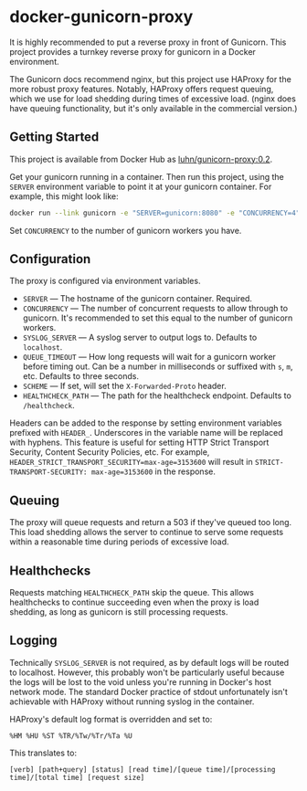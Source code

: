 # docker-gunicorn-proxy

It is highly recommended to put a reverse proxy in front of Gunicorn.  This
project provides a turnkey reverse proxy for gunicorn in a Docker environment.

The Gunicorn docs recommend nginx, but this project use HAProxy for the more
robust proxy features.  Notably, HAProxy offers request queuing, which we use
for load shedding during times of excessive load.  (nginx does have queuing
functionality, but it's only available in the commercial version.)

## Getting Started

This project is available from Docker Hub as
[luhn/gunicorn-proxy:0.2](https://hub.docker.com/r/luhn/gunicorn-proxy).

Get your gunicorn running in a container.  Then run this project, using the
`SERVER` environment variable to point it at your gunicorn container.  For
example, this might look like:

```bash
docker run --link gunicorn -e "SERVER=gunicorn:8080" -e "CONCURRENCY=4" luhn/gunicorn-proxy
```

Set `CONCURRENCY` to the number of gunicorn workers you have.

## Configuration

The proxy is configured via environment variables.

* `SERVER` — The hostname of the gunicorn container.  Required.
* `CONCURRENCY` — The number of concurrent requests to allow through to
  gunicorn.  It's recommended to set this equal to the number of gunicorn
  workers.
* `SYSLOG_SERVER` — A syslog server to output logs to.  Defaults to
  `localhost`.
* `QUEUE_TIMEOUT` — How long requests will wait for a gunicorn worker before
  timing out.  Can be a number in milliseconds or suffixed with `s`, `m`, etc.
  Defaults to three seconds.
* `SCHEME` — If set, will set the `X-Forwarded-Proto` header.
* `HEALTHCHECK_PATH` — The path for the healthcheck endpoint.  Defaults to
  `/healthcheck`.

Headers can be added to the response by setting environment variables prefixed
with `HEADER_`.  Underscores in the variable name will be replaced with
hyphens.  This feature is useful for setting HTTP Strict Transport Security,
Content Security Policies, etc.  For example,
`HEADER_STRICT_TRANSPORT_SECURITY=max-age=3153600` will result in
`STRICT-TRANSPORT-SECURITY: max-age=3153600` in the response.

## Queuing

The proxy will queue requests and return a 503 if they've queued too long.
This load shedding allows the server to continue to serve some requests within
a reasonable time during periods of excessive load.

## Healthchecks

Requests matching `HEALTHCHECK_PATH` skip the queue.  This allows healthchecks
to continue succeeding even when the proxy is load shedding, as long as
gunicorn is still processing requests.

## Logging

Technically `SYSLOG_SERVER` is not required, as by default logs will be routed
to localhost.  However, this probably won't be particularly useful because the
logs will be lost to the void unless you're running in Docker's host network
mode.  The standard Docker practice of stdout unfortunately isn't achievable
with HAProxy without running syslog in the container.

HAProxy's default log format is overridden and set to:

```
%HM %HU %ST %TR/%Tw/%Tr/%Ta %U
```

This translates to:

```
[verb] [path+query] [status] [read time]/[queue time]/[processing time]/[total time] [request size]
```


